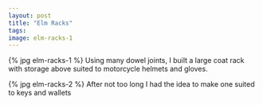 ```yaml
---
layout: post
title: "Elm Racks"
tags: 
image: elm-racks-1
---
```

{% jpg elm-racks-1 %} Using many dowel joints, I built a large coat rack with storage above suited to motorcycle helmets and gloves.

{% jpg elm-racks-2 %} After not too long I had the idea to make one suited to keys and wallets


